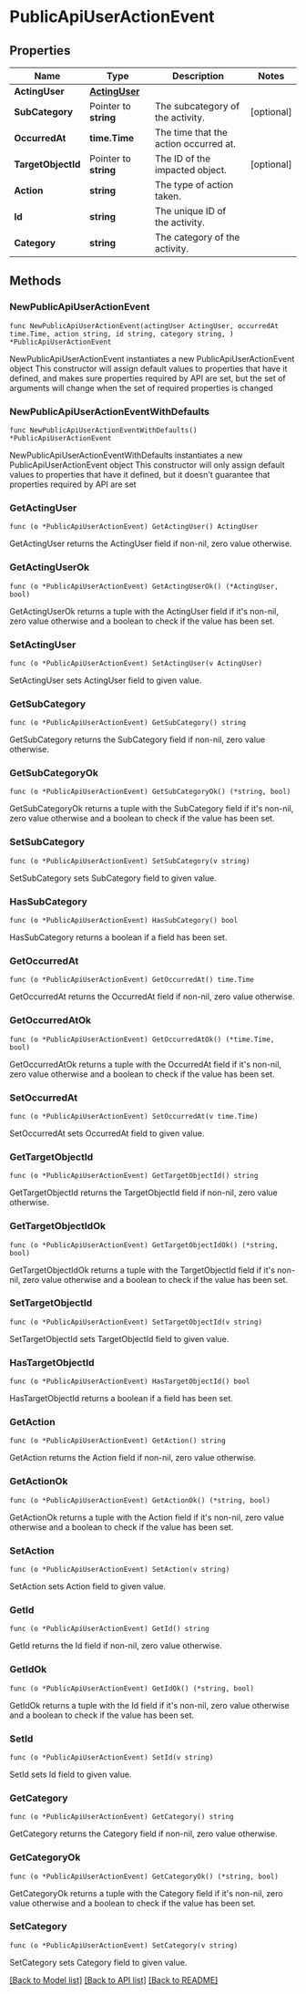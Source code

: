 # PublicApiUserActionEvent

## Properties

Name | Type | Description | Notes
------------ | ------------- | ------------- | -------------
**ActingUser** | [**ActingUser**](ActingUser.md) |  | 
**SubCategory** | Pointer to **string** | The subcategory of the activity. | [optional] 
**OccurredAt** | **time.Time** | The time that the action occurred at. | 
**TargetObjectId** | Pointer to **string** | The ID of the impacted object. | [optional] 
**Action** | **string** | The type of action taken. | 
**Id** | **string** | The unique ID of the activity. | 
**Category** | **string** | The category of the activity. | 

## Methods

### NewPublicApiUserActionEvent

`func NewPublicApiUserActionEvent(actingUser ActingUser, occurredAt time.Time, action string, id string, category string, ) *PublicApiUserActionEvent`

NewPublicApiUserActionEvent instantiates a new PublicApiUserActionEvent object
This constructor will assign default values to properties that have it defined,
and makes sure properties required by API are set, but the set of arguments
will change when the set of required properties is changed

### NewPublicApiUserActionEventWithDefaults

`func NewPublicApiUserActionEventWithDefaults() *PublicApiUserActionEvent`

NewPublicApiUserActionEventWithDefaults instantiates a new PublicApiUserActionEvent object
This constructor will only assign default values to properties that have it defined,
but it doesn't guarantee that properties required by API are set

### GetActingUser

`func (o *PublicApiUserActionEvent) GetActingUser() ActingUser`

GetActingUser returns the ActingUser field if non-nil, zero value otherwise.

### GetActingUserOk

`func (o *PublicApiUserActionEvent) GetActingUserOk() (*ActingUser, bool)`

GetActingUserOk returns a tuple with the ActingUser field if it's non-nil, zero value otherwise
and a boolean to check if the value has been set.

### SetActingUser

`func (o *PublicApiUserActionEvent) SetActingUser(v ActingUser)`

SetActingUser sets ActingUser field to given value.


### GetSubCategory

`func (o *PublicApiUserActionEvent) GetSubCategory() string`

GetSubCategory returns the SubCategory field if non-nil, zero value otherwise.

### GetSubCategoryOk

`func (o *PublicApiUserActionEvent) GetSubCategoryOk() (*string, bool)`

GetSubCategoryOk returns a tuple with the SubCategory field if it's non-nil, zero value otherwise
and a boolean to check if the value has been set.

### SetSubCategory

`func (o *PublicApiUserActionEvent) SetSubCategory(v string)`

SetSubCategory sets SubCategory field to given value.

### HasSubCategory

`func (o *PublicApiUserActionEvent) HasSubCategory() bool`

HasSubCategory returns a boolean if a field has been set.

### GetOccurredAt

`func (o *PublicApiUserActionEvent) GetOccurredAt() time.Time`

GetOccurredAt returns the OccurredAt field if non-nil, zero value otherwise.

### GetOccurredAtOk

`func (o *PublicApiUserActionEvent) GetOccurredAtOk() (*time.Time, bool)`

GetOccurredAtOk returns a tuple with the OccurredAt field if it's non-nil, zero value otherwise
and a boolean to check if the value has been set.

### SetOccurredAt

`func (o *PublicApiUserActionEvent) SetOccurredAt(v time.Time)`

SetOccurredAt sets OccurredAt field to given value.


### GetTargetObjectId

`func (o *PublicApiUserActionEvent) GetTargetObjectId() string`

GetTargetObjectId returns the TargetObjectId field if non-nil, zero value otherwise.

### GetTargetObjectIdOk

`func (o *PublicApiUserActionEvent) GetTargetObjectIdOk() (*string, bool)`

GetTargetObjectIdOk returns a tuple with the TargetObjectId field if it's non-nil, zero value otherwise
and a boolean to check if the value has been set.

### SetTargetObjectId

`func (o *PublicApiUserActionEvent) SetTargetObjectId(v string)`

SetTargetObjectId sets TargetObjectId field to given value.

### HasTargetObjectId

`func (o *PublicApiUserActionEvent) HasTargetObjectId() bool`

HasTargetObjectId returns a boolean if a field has been set.

### GetAction

`func (o *PublicApiUserActionEvent) GetAction() string`

GetAction returns the Action field if non-nil, zero value otherwise.

### GetActionOk

`func (o *PublicApiUserActionEvent) GetActionOk() (*string, bool)`

GetActionOk returns a tuple with the Action field if it's non-nil, zero value otherwise
and a boolean to check if the value has been set.

### SetAction

`func (o *PublicApiUserActionEvent) SetAction(v string)`

SetAction sets Action field to given value.


### GetId

`func (o *PublicApiUserActionEvent) GetId() string`

GetId returns the Id field if non-nil, zero value otherwise.

### GetIdOk

`func (o *PublicApiUserActionEvent) GetIdOk() (*string, bool)`

GetIdOk returns a tuple with the Id field if it's non-nil, zero value otherwise
and a boolean to check if the value has been set.

### SetId

`func (o *PublicApiUserActionEvent) SetId(v string)`

SetId sets Id field to given value.


### GetCategory

`func (o *PublicApiUserActionEvent) GetCategory() string`

GetCategory returns the Category field if non-nil, zero value otherwise.

### GetCategoryOk

`func (o *PublicApiUserActionEvent) GetCategoryOk() (*string, bool)`

GetCategoryOk returns a tuple with the Category field if it's non-nil, zero value otherwise
and a boolean to check if the value has been set.

### SetCategory

`func (o *PublicApiUserActionEvent) SetCategory(v string)`

SetCategory sets Category field to given value.



[[Back to Model list]](../README.md#documentation-for-models) [[Back to API list]](../README.md#documentation-for-api-endpoints) [[Back to README]](../README.md)


